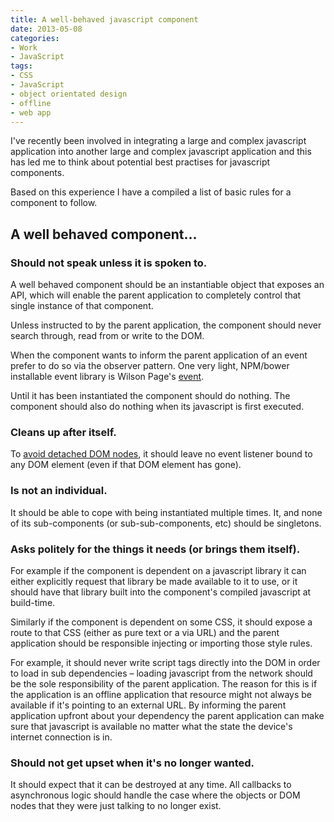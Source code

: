 ```yaml
---
title: A well-behaved javascript component
date: 2013-05-08
categories:
- Work
- JavaScript
tags:
- CSS
- JavaScript
- object orientated design
- offline
- web app
---
```

I've recently been involved in integrating a large and complex javascript application into another large and complex javascript application and this has led me to think about potential best practises for javascript components.

Based on this experience I have a compiled a list of basic rules for a component to follow.

## A well behaved component…

### Should not speak unless it is spoken to.

A well behaved component should be an instantiable object that exposes an API, which will enable the parent application to completely control that single instance of that component.

Unless instructed to by the parent application, the component should never search through, read from or write to the DOM.

When the component wants to inform the parent application of an event prefer to do so via the observer pattern. One very light, NPM/bower installable event library is Wilson Page's [event](https://github.com/wilsonpage/event).

Until it has been instantiated the component should do nothing. The component should also do nothing when its javascript is first executed.

### Cleans up after itself.

To [avoid detached DOM nodes](http://stackoverflow.com/questions/11930050/finding-js-memory-leak-in-chrome-dev-tools), it should leave no event listener bound to any DOM element (even if that DOM element has gone).

### Is not an individual.

It should be able to cope with being instantiated multiple times. It, and none of its sub-components (or sub-sub-components, etc) should be singletons.

### Asks politely for the things it needs (or brings them itself).

For example if the component is dependent on a javascript library it can either explicitly request that library be made available to it to use, or it should have that library built into the component's compiled javascript at build-time.

Similarly if the component is dependent on some CSS, it should expose a route to that CSS (either as pure text or a via URL) and the parent application should be responsible injecting or importing those style rules.

For example, it should never write script tags directly into the DOM in order to load in sub dependencies – loading javascript from the network should be the sole responsibility of the parent application. The reason for this is if the application is an offline application that resource might not always be available if it's pointing to an external URL. By informing the parent application upfront about your dependency the parent application can make sure that javascript is available no matter what the state the device's internet connection is in.

### Should not get upset when it's no longer wanted.

It should expect that it can be destroyed at any time. All callbacks to asynchronous logic should handle the case where the objects or DOM nodes that they were just talking to no longer exist.
